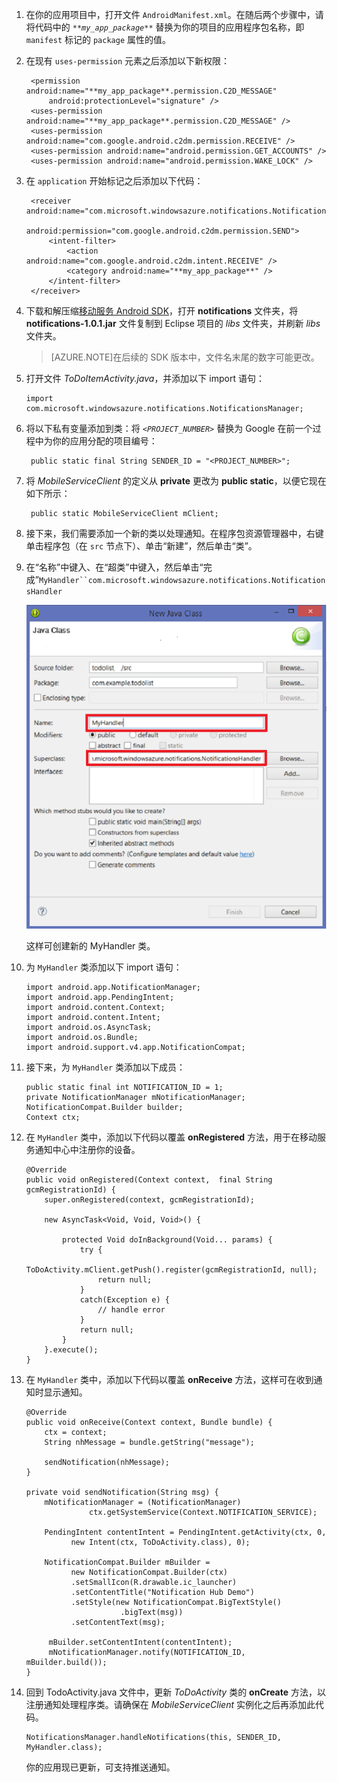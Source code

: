 ﻿1. 在你的应用项目中，打开文件 `AndroidManifest.xml`。在随后两个步骤中，请将代码中的 _`**my_app_package**`_ 替换为你的项目的应用程序包名称，即 `manifest` 标记的 `package` 属性的值。 

2. 在现有 `uses-permission` 元素之后添加以下新权限：

        <permission android:name="**my_app_package**.permission.C2D_MESSAGE" 
            android:protectionLevel="signature" />
        <uses-permission android:name="**my_app_package**.permission.C2D_MESSAGE" /> 
        <uses-permission android:name="com.google.android.c2dm.permission.RECEIVE" />
        <uses-permission android:name="android.permission.GET_ACCOUNTS" />
        <uses-permission android:name="android.permission.WAKE_LOCK" />

3. 在 `application` 开始标记之后添加以下代码：

        <receiver android:name="com.microsoft.windowsazure.notifications.NotificationsBroadcastReceiver"
            						 	android:permission="com.google.android.c2dm.permission.SEND">
            <intent-filter>
                <action android:name="com.google.android.c2dm.intent.RECEIVE" />
                <category android:name="**my_app_package**" />
            </intent-filter>
        </receiver>


4. 下载和解压缩[移动服务 Android SDK]，打开 **notifications** 文件夹，将 **notifications-1.0.1.jar** 文件复制到 Eclipse 项目的 *libs* 文件夹，并刷新 *libs* 文件夹。

    > [AZURE.NOTE]在后续的 SDK 版本中，文件名末尾的数字可能更改。

5.  打开文件 *ToDoItemActivity.java*，并添加以下 import 语句：

		import com.microsoft.windowsazure.notifications.NotificationsManager;


6. 将以下私有变量添加到类：将 _`<PROJECT_NUMBER>`_ 替换为 Google 在前一个过程中为你的应用分配的项目编号：

		public static final String SENDER_ID = "<PROJECT_NUMBER>";

7. 将 *MobileServiceClient* 的定义从 **private** 更改为 **public static**，以便它现在如下所示：

		public static MobileServiceClient mClient;



9. 接下来，我们需要添加一个新的类以处理通知。在程序包资源管理器中，右键单击程序包（在 `src` 节点下）、单击“新建”，然后单击“类”。

10. 在“名称”中键入、在“超类”中键入，然后单击“完成”`MyHandler``com.microsoft.windowsazure.notifications.NotificationsHandler`

	![](./media/mobile-services-android-get-started-push/mobile-services-android-create-class.png)

	这样可创建新的 MyHandler 类。

11. 为 `MyHandler` 类添加以下 import 语句：

		import android.app.NotificationManager;
		import android.app.PendingIntent;
		import android.content.Context;
		import android.content.Intent;
		import android.os.AsyncTask;
		import android.os.Bundle;
		import android.support.v4.app.NotificationCompat;

	
12. 接下来，为 `MyHandler` 类添加以下成员：

		public static final int NOTIFICATION_ID = 1;
		private NotificationManager mNotificationManager;
		NotificationCompat.Builder builder;
		Context ctx;


13. 在 `MyHandler` 类中，添加以下代码以覆盖 **onRegistered** 方法，用于在移动服务通知中心中注册你的设备。

		@Override
		public void onRegistered(Context context,  final String gcmRegistrationId) {
		    super.onRegistered(context, gcmRegistrationId);
	
		    new AsyncTask<Void, Void, Void>() {
		    		    	
		    	protected Void doInBackground(Void... params) {
		    		try {
		    		    ToDoActivity.mClient.getPush().register(gcmRegistrationId, null);
		    		    return null;
	    		    }
	    		    catch(Exception e) { 
			    		// handle error    		    
	    		    }
					return null;  		    
	    		}
		    }.execute();
		}



14. 在 `MyHandler` 类中，添加以下代码以覆盖 **onReceive** 方法，这样可在收到通知时显示通知。

		@Override
		public void onReceive(Context context, Bundle bundle) {
		    ctx = context;
		    String nhMessage = bundle.getString("message");
	
		    sendNotification(nhMessage);
		}
	
		private void sendNotification(String msg) {
			mNotificationManager = (NotificationManager)
		              ctx.getSystemService(Context.NOTIFICATION_SERVICE);
	
		    PendingIntent contentIntent = PendingIntent.getActivity(ctx, 0,
		          new Intent(ctx, ToDoActivity.class), 0);
	
		    NotificationCompat.Builder mBuilder =
		          new NotificationCompat.Builder(ctx)
		          .setSmallIcon(R.drawable.ic_launcher)
		          .setContentTitle("Notification Hub Demo")
		          .setStyle(new NotificationCompat.BigTextStyle()
		                     .bigText(msg))
		          .setContentText(msg);
	
		     mBuilder.setContentIntent(contentIntent);
		     mNotificationManager.notify(NOTIFICATION_ID, mBuilder.build());
		}


15. 回到 TodoActivity.java 文件中，更新 *ToDoActivity* 类的 **onCreate** 方法，以注册通知处理程序类。请确保在 *MobileServiceClient* 实例化之后再添加此代码。


		NotificationsManager.handleNotifications(this, SENDER_ID, MyHandler.class);

    你的应用现已更新，可支持推送通知。

<!-- URLs. -->
[移动服务 Android SDK]: https://zumo.blob.core.windows.net/sdk/azuresdk-android-2.0.2-beta2.zip

<!---HONumber=74-->